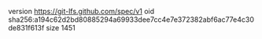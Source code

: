 version https://git-lfs.github.com/spec/v1
oid sha256:a194c62d2bd80885294a69933dee7cc4e7e372382abf6ac77e4c30de831f613f
size 1451

